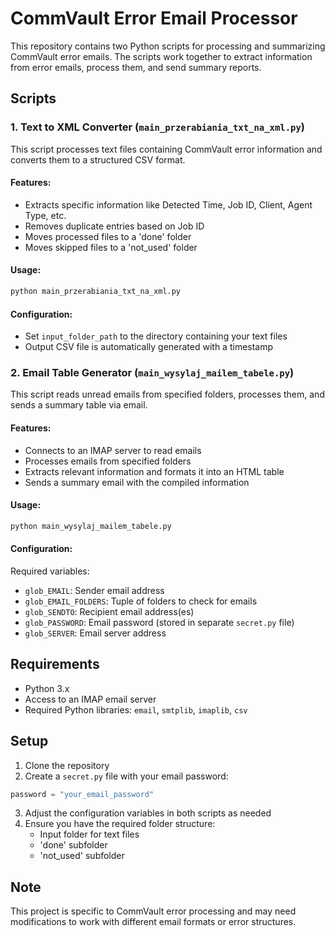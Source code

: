# CommVault Error Email Processor

This repository contains two Python scripts for processing and summarizing CommVault error emails. The scripts work together to extract information from error emails, process them, and send summary reports.

## Scripts

### 1. Text to XML Converter (`main_przerabiania_txt_na_xml.py`)

This script processes text files containing CommVault error information and converts them to a structured CSV format.

#### Features:
- Extracts specific information like Detected Time, Job ID, Client, Agent Type, etc.
- Removes duplicate entries based on Job ID
- Moves processed files to a 'done' folder
- Moves skipped files to a 'not_used' folder

#### Usage:
```python
python main_przerabiania_txt_na_xml.py
```

#### Configuration:
- Set `input_folder_path` to the directory containing your text files
- Output CSV file is automatically generated with a timestamp

### 2. Email Table Generator (`main_wysylaj_mailem_tabele.py`)

This script reads unread emails from specified folders, processes them, and sends a summary table via email.

#### Features:
- Connects to an IMAP server to read emails
- Processes emails from specified folders
- Extracts relevant information and formats it into an HTML table
- Sends a summary email with the compiled information

#### Usage:
```python
python main_wysylaj_mailem_tabele.py
```

#### Configuration:
Required variables:
- `glob_EMAIL`: Sender email address
- `glob_EMAIL_FOLDERS`: Tuple of folders to check for emails
- `glob_SENDTO`: Recipient email address(es)
- `glob_PASSWORD`: Email password (stored in separate `secret.py` file)
- `glob_SERVER`: Email server address

## Requirements
- Python 3.x
- Access to an IMAP email server
- Required Python libraries: `email`, `smtplib`, `imaplib`, `csv`

## Setup
1. Clone the repository
2. Create a `secret.py` file with your email password:
```python
password = "your_email_password"
```
3. Adjust the configuration variables in both scripts as needed
4. Ensure you have the required folder structure:
   - Input folder for text files
   - 'done' subfolder
   - 'not_used' subfolder

## Note
This project is specific to CommVault error processing and may need modifications to work with different email formats or error structures.

